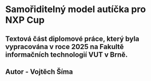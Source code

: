 # Samořiditelný model autíčka pro NXP Cup
## Textová část diplomové práce, který byla vypracována v roce 2025 na Fakultě informačních technologií VUT v Brně.
## Autor - Vojtěch Šíma
